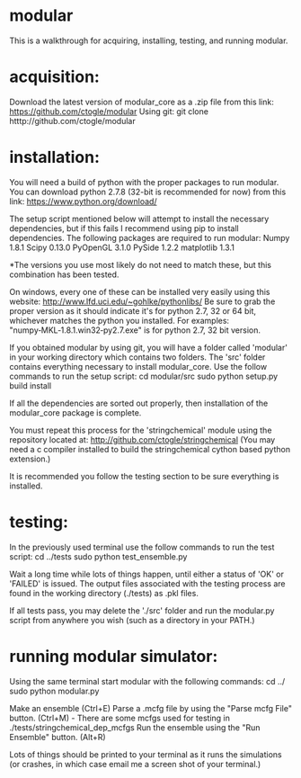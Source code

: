 modular
=======
This is a walkthrough for acquiring, installing, testing, and running modular.

acquisition:
============
Download the latest version of modular_core as a .zip file from this link:
https://github.com/ctogle/modular
Using git:
git clone htttp://github.com/ctogle/modular

installation:
=============
You will need a build of python with the proper packages to run modular.
You can download python 2.7.8 (32-bit is recommended for now) from this link:
https://www.python.org/download/

The setup script mentioned below will attempt to install the necessary dependencies, but if this fails I recommend using pip to install dependencies.
The following packages are required to run modular:
Numpy 1.8.1
Scipy 0.13.0
PyOpenGL 3.1.0
PySide 1.2.2
matplotlib 1.3.1

*The versions you use most likely do not need to match these, but this combination has been tested.

On windows, every one of these can be installed very easily using this website:
http://www.lfd.uci.edu/~gohlke/pythonlibs/
Be sure to grab the proper version as it should indicate it's for python 2.7, 32 or 64 bit, whichever matches the python you installed.
For examples: "numpy‑MKL‑1.8.1.win32‑py2.7.exe" is for python 2.7, 32 bit version.

If you obtained modular by using git, you will have a folder called 'modular' in your working directory which contains two folders.
The 'src' folder contains everything necessary to install modular_core. Use the follow commands to run the setup script:
cd modular/src
sudo python setup.py build install

If all the dependencies are sorted out properly, then installation of the modular_core package is complete.

You must repeat this process for the 'stringchemical' module using the repository located at:
http://github.com/ctogle/stringchemical
(You may need a c compiler installed to build the stringchemical cython based python extension.)

It is recommended you follow the testing section to be sure everything is installed.

testing:
========
In the previously used terminal use the follow commands to run the test script:
cd ../tests
sudo python test_ensemble.py

Wait a long time while lots of things happen, until either a status of 'OK' or 'FAILED' is issued.
The output files associated with the testing process are found in the working directory (./tests) as .pkl files.

If all tests pass, you may delete the './src' folder and run the modular.py script from anywhere you wish (such as a directory in your PATH.)

running modular simulator:
==========================
Using the same terminal start modular with the following commands:
cd ../
sudo python modular.py

Make an ensemble (Ctrl+E)
Parse a .mcfg file by using the "Parse mcfg File" button. (Ctrl+M)
	- There are some mcfgs used for testing in ./tests/stringchemical_dep_mcfgs
Run the ensemble using the "Run Ensemble" button. (Alt+R)

Lots of things should be printed to your terminal as it runs the simulations (or crashes, in which case email me a screen shot of your terminal.)






